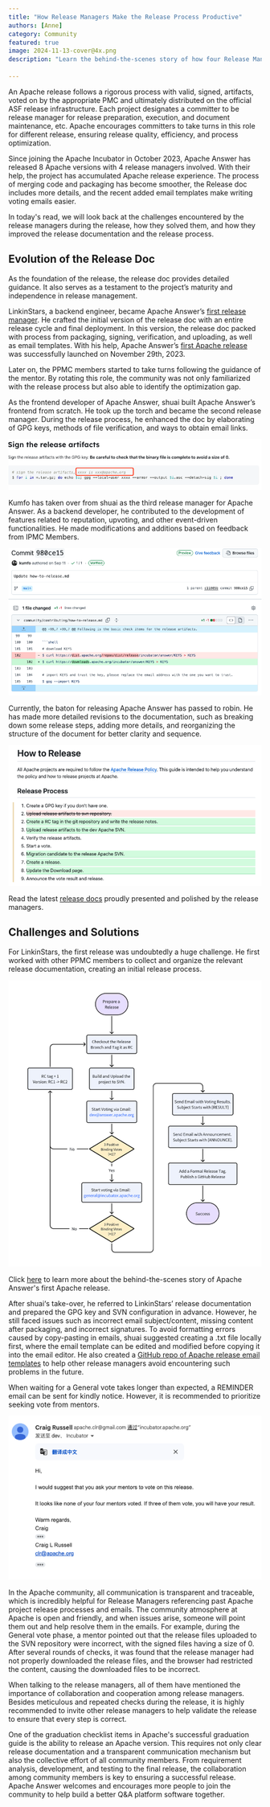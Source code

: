 ```yaml
---
title: "How Release Managers Make the Release Process Productive"
authors: [Anne]
category: Community
featured: true
image: 2024-11-13-cover@4x.png
description: "Learn the behind-the-scenes story of how four Release Managers gradually optimized the release process."

---
```


An Apache release follows a rigorous process with valid, signed, artifacts, voted on by the appropriate PMC and ultimately distributed on the official ASF release infrastructure. Each project designates a committer to be release manager for release preparation, execution, and document maintenance, etc. Apache encourages committers to take turns in this role for different release, ensuring release quality, efficiency, and process optimization.

Since joining the Apache Incubator in October 2023, Apache Answer has released 8 Apache versions with 4 release managers involved. With their help, the project has accumulated Apache release experience. The process of merging code and packaging has become smoother, the Release doc includes more details, and the recent added email templates make writing voting emails easier.

In today's read, we will look back at the challenges encountered by the release managers during the release, how they solved them, and how they improved the release documentation and the release process.

## Evolution of the Release Doc 
As the foundation of the release, the release doc provides detailed guidance. It also serves as a testament to the project’s maturity and independence in release management.

LinkinStars, a backend engineer, became Apache Answer’s [first release manager](https://answer.apache.org/blog/2024/03/18/meet-our-release-manager-linkinstars). He crafted the initial version of the release doc with an entire release cycle and final deployment. In this version, the release doc packed with process from packaging, signing, verification, and uploading, as well as email templates. With his help, Apache Answer’s [first Apache release](https://answer.apache.org/zh-CN/blog/2023/12/07/a-new-chapter-begins-answer-first-apache-release-launches) was successfully launched on November 29th, 2023.

Later on, the PPMC members started to take turns following the guidance of the mentor. By rotating this role, the community was not only familiarized with the release process but also able to identify the optimization gap. 

As the frontend developer of Apache Answer, shuai built Apache Answer’s frontend from scratch. He took up the torch and became the second release manager. During the release process, he enhanced the doc by elaborating of GPG keys, methods of file verification, and ways to obtain email links.

![Alt text](shuai-sign-the-release-artifacts.PNG)


Kumfo has taken over from shuai as the third release manager for Apache Answer. As a backend developer, he contributed to the development of features related to reputation, upvoting, and other event-driven functionalities. He made modifications and additions based on feedback from IPMC Members.

![kumfo's contribution](kumfo-improvement.PNG)

Currently, the baton for releasing Apache Answer has passed to robin. He has made more detailed revisions to the documentation, such as breaking down some release steps, adding more details, and reorganizing the structure of the document for better clarity and sequence.

![robin's update](how-to-release.PNG)

Read the latest [release docs](https://answer.apache.org/community/how-to-release) proudly presented and polished by the release managers.

## Challenges and Solutions
For LinkinStars, the first release was undoubtedly a huge challenge. He first worked with other PPMC members to collect and organize the relevant release documentation, creating an initial release process.

![Alt text](release-process.PNG)

Click [here](https://answer.apache.org/blog/2023/12/13/behind-the-scene-how-we-launched-the-first-apache-release) to learn more about the behind-the-scenes story of Apache Answer's first Apache release.

After shuai‘s take-over, he referred to LinkinStars’ release documentation and prepared the GPG key and SVN configuration in advance. However, he still faced issues such as incorrect email subject/content, missing content after packaging, and incorrect signatures. To avoid formatting errors caused by copy-pasting in emails, shuai suggested creating a .txt file locally first, where the email template can be edited and modified before copying it into the email editor. He also created a [GitHub repo of Apache release email templates](https://github.com/shuashuai/apache-release-email) to help other release managers avoid encountering such problems in the future.

When waiting for a General vote takes longer than expected, a REMINDER email can be sent for kindly notice. However, it is recommended to prioritize seeking vote from mentors.

![Alt text](reminder-tips.png)

In the Apache community, all communication is transparent and traceable, which is incredibly helpful for Release Managers referencing past Apache project release processes and emails. The community atmosphere at Apache is open and friendly, and when issues arise, someone will point them out and help resolve them in the emails. For example, during the General vote phase, a mentor pointed out that the release files uploaded to the SVN repository were incorrect, with the signed files having a size of 0. After several rounds of checks, it was found that the release manager had not properly downloaded the release files, and the browser had restricted the content, causing the downloaded files to be incorrect.

When talking to the release managers, all of them have mentioned the importance of collaboration and cooperation among release managers. Besides meticulous and repeated checks during the release, it is highly recommended to invite other release managers to help validate the release to ensure that every step is correct.

One of the graduation checklist items in Apache's successful graduation guide is the ability to release an Apache version. This requires not only clear release documentation and a transparent communication mechanism but also the collective effort of all community members. From requirement analysis, development, and testing to the final release, the collaboration among community members is key to ensuring a successful release. Apache Answer welcomes and encourages more people to join the community to help build a better Q&A platform software together.